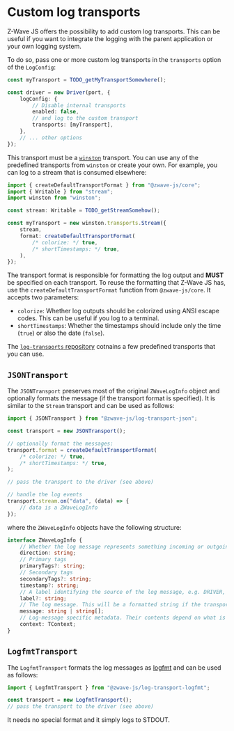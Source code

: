 # Custom log transports

Z-Wave JS offers the possibility to add custom log transports. This can be useful if you want to integrate the logging with the parent application or your own logging system.

To do so, pass one or more custom log transports in the `transports` option of the `LogConfig`:

```ts
const myTransport = TODO_getMyTransportSomewhere();

const driver = new Driver(port, {
	logConfig: {
		// Disable internal transports
		enabled: false,
		// and log to the custom transport
		transports: [myTransport],
	},
	// ... other options
});
```

This transport must be a [`winston`](https://github.com/winstonjs/winston) transport. You can use any of the predefined transports from `winston` or create your own. For example, you can log to a stream that is consumed elsewhere:

```ts
import { createDefaultTransportFormat } from "@zwave-js/core";
import { Writable } from "stream";
import winston from "winston";

const stream: Writable = TODO_getStreamSomehow();

const myTransport = new winston.transports.Stream({
	stream,
	format: createDefaultTransportFormat(
		/* colorize: */ true,
		/* shortTimestamps: */ true,
	),
});
```

The transport format is responsible for formatting the log output and **MUST** be specified on each transport. To reuse the formatting that Z-Wave JS has, use the `createDefaultTransportFormat` function from `@zwave-js/core`. It accepts two parameters:

- `colorize`: Whether log outputs should be colorized using ANSI escape codes. This can be useful if you log to a terminal.
- `shortTimestamps`: Whether the timestamps should include only the time (`true`) or also the date (`false`).

The [`log-transports` repository](https://github.com/zwave-js/log-transports) cotnains a few predefined transports that you can use.

## `JSONTransport`

The `JSONTransport` preserves most of the original `ZWaveLogInfo` object and optionally formats the message (if the transport format is specified). It is similar to the `Stream` transport and can be used as follows:

```ts
import { JSONTransport } from "@zwave-js/log-transport-json";

const transport = new JSONTransport();

// optionally format the messages:
transport.format = createDefaultTransportFormat(
	/* colorize: */ true,
	/* shortTimestamps: */ true,
);

// pass the transport to the driver (see above)

// handle the log events
transport.stream.on("data", (data) => {
	// data is a ZWaveLogInfo
});
```

where the `ZWaveLogInfo` objects have the following structure:

```ts
interface ZWaveLogInfo {
	// Whether the log message represents something incoming or outgoing
	direction: string;
	// Primary tags
	primaryTags?: string;
	// Secondary tags
	secondaryTags?: string;
	timestamp?: string;
	// A label identifying the source of the log message, e.g. DRIVER, SERIAL, ...
	label?: string;
	// The log message. This will be a formatted string if the transport format is specified.
	message: string | string[];
	// Log-message specific metadata. Their contents depend on what is being logged.
	context: TContext;
}
```

## `LogfmtTransport`

The `LogfmtTransport` formats the log messages as [logfmt](https://brandur.org/logfmt) and can be used as follows:

```ts
import { LogfmtTransport } from "@zwave-js/log-transport-logfmt";

const transport = new LogfmtTransport();
// pass the transport to the driver (see above)
```

It needs no special format and it simply logs to STDOUT.
